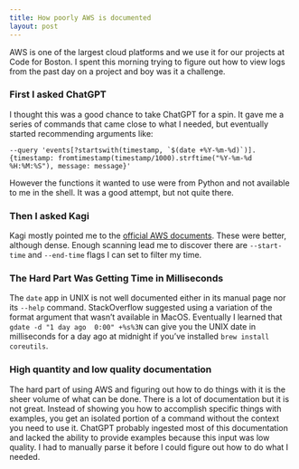 ```yaml
---
title: How poorly AWS is documented
layout: post
---
```

AWS is one of the largest cloud platforms and we use it for our projects at Code for Boston. I spent this morning trying to figure out how to view logs from the past day on a project and boy was it a challenge.

### First I asked ChatGPT
I thought this was a good chance to take ChatGPT for a spin. It gave me a series of commands that came close to what I needed, but eventually started recommending arguments like:

```
--query 'events[?startswith(timestamp, `$(date +%Y-%m-%d)`)].{timestamp: fromtimestamp(timestamp/1000).strftime("%Y-%m-%d %H:%M:%S"), message: message}'
```

However the functions it wanted to use were from Python and not available to me in the shell. It was a good attempt, but not quite there.

### Then I asked Kagi
Kagi mostly pointed me to the [official AWS documents](https://awscli.amazonaws.com/v2/documentation/api/latest/reference/logs/filter-log-events.html). These were better, although dense. Enough scanning lead me to discover there are `--start-time` and `--end-time` flags I can set to filter my time.

### The Hard Part Was Getting Time in Milliseconds
The `date` app in UNIX is not well documented either in its manual page nor its `--help` command. StackOverflow suggested using a variation of the format argument that wasn’t available in MacOS. Eventually I learned that `gdate -d "1 day ago  0:00" +%s%3N` can give you the UNIX date in milliseconds for a day ago at midnight if you’ve installed `brew install coreutils`.

### High quantity and low quality documentation
The hard part of using AWS and figuring out how to do things with it is the sheer volume of what can be done. There is a lot of documentation but it is not great. Instead of showing you how to accomplish specific things with examples, you get an isolated portion of a command without the context you need to use it. ChatGPT probably ingested most of this documentation and lacked the ability to provide examples because this input was low quality. I had to manually parse it before I could figure out how to do what I needed.

